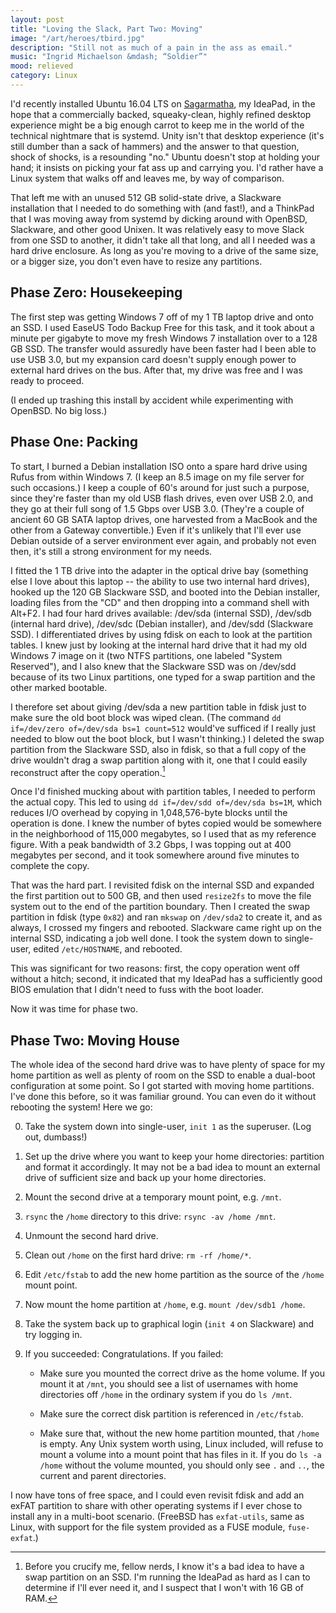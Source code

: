 ```yaml
---
layout: post
title: "Loving the Slack, Part Two: Moving"
image: "/art/heroes/tbird.jpg"
description: "Still not as much of a pain in the ass as email."
music: "Ingrid Michaelson &mdash; “Soldier”"
mood: relieved
category: Linux
---
```


I'd recently installed Ubuntu 16.04 LTS on [Sagarmatha](/computers#sagarmatha),
my IdeaPad, in the hope that a commercially backed, squeaky-clean, highly
refined desktop experience might be a big enough carrot to keep me in the world
of the technical nightmare that is systemd.  Unity isn't that desktop experience
(it's still dumber than a sack of hammers) and the answer to that question,
shock of shocks, is a resounding "no."  Ubuntu doesn't stop at holding your
hand; it insists on picking your fat ass up and carrying you.  I'd rather have a
Linux system that walks off and leaves me, by way of comparison.

That left me with an unused 512 GB solid-state drive, a Slackware installation
that I needed to do something with (and fast!), and a ThinkPad that I was moving
away from systemd by dicking around with OpenBSD, Slackware, and other good
Unixen.  It was relatively easy to move Slack from one SSD to another, it didn't
take all that long, and all I needed was a hard drive enclosure.  As long as
you're moving to a drive of the same size, or a bigger size, you don't even have
to resize any partitions.

<!--more-->

## Phase Zero: Housekeeping

The first step was getting Windows 7 off of my 1 TB laptop drive and onto an
SSD.  I used EaseUS Todo Backup Free for this task, and it took about a minute
per gigabyte to move my fresh Windows 7 installation over to a 128 GB SSD.  The
transfer would assuredly have been faster had I been able to use USB 3.0, but my
expansion card doesn't supply enough power to external hard drives on the bus.
After that, my drive was free and I was ready to proceed.

(I ended up trashing this install by accident while experimenting with OpenBSD.
No big loss.)

## Phase One: Packing

To start, I burned a Debian installation ISO onto a spare hard drive using Rufus
from within Windows 7.  (I keep an 8.5 image on my file server for such
occasions.)  I keep a couple of 60's around for just such a purpose, since
they're faster than my old USB flash drives, even over USB 2.0, and they go at
their full song of 1.5 Gbps over USB 3.0.  (They're a couple of ancient 60 GB
SATA laptop drives, one harvested from a MacBook and the other from a Gateway
convertible.)  Even if it's unlikely that I'll ever use Debian outside of a
server environment ever again, and probably not even then, it's still a strong
environment for my needs.

I fitted the 1 TB drive into the adapter in the optical drive bay (something
else I love about this laptop -- the ability to use two internal hard drives),
hooked up the 120 GB Slackware SSD, and booted into the Debian installer,
loading files from the "CD" and then dropping into a command shell with Alt+F2.
I had four hard drives available: /dev/sda (internal SSD), /dev/sdb (internal
hard drive), /dev/sdc (Debian installer), and /dev/sdd (Slackware SSD).  I
differentiated drives by using fdisk on each to look at the partition tables.  I
knew just by looking at the internal hard drive that it had my old Windows 7
image on it (two NTFS partitions, one labeled "System Reserved"), and I also
knew that the Slackware SSD was on /dev/sdd because of its two Linux partitions,
one typed for a swap partition and the other marked bootable.

I therefore set about giving /dev/sda a new partition table in fdisk just to
make sure the old boot block was wiped clean.  (The command `dd if=/dev/zero
of=/dev/sda bs=1 count=512` would've sufficed if I really just needed to blow
out the boot block, but I wasn't thinking.)  I deleted the swap partition from
the Slackware SSD, also in fdisk, so that a full copy of the drive wouldn't drag
a swap partition along with it, one that I could easily reconstruct after the
copy operation.[^1]

Once I'd finished mucking about with partition tables, I needed to perform the
actual copy.  This led to using `dd if=/dev/sdd of=/dev/sda bs=1M`, which
reduces I/O overhead by copying in 1,048,576-byte blocks until the operation is
done.  I knew the number of bytes copied would be somewhere in the neighborhood
of 115,000 megabytes, so I used that as my reference figure.  With a peak
bandwidth of 3.2 Gbps, I was topping out at 400 megabytes per second, and it
took somewhere around five minutes to complete the copy.

That was the hard part.  I revisited fdisk on the internal SSD and expanded the
first partition out to 500 GB, and then used `resize2fs` to move the file system
out to the end of the partition boundary.  Then I created the swap partition in
fdisk (type `0x82`) and ran `mkswap` on `/dev/sda2` to create it, and as always,
I crossed my fingers and rebooted.  Slackware came right up on the internal SSD,
indicating a job well done.  I took the system down to single-user, edited
`/etc/HOSTNAME`, and rebooted.

This was significant for two reasons: first, the copy operation went off without
a hitch; second, it indicated that my IdeaPad has a sufficiently good BIOS
emulation that I didn't need to fuss with the boot loader.

Now it was time for phase two.

## Phase Two: Moving House

The whole idea of the second hard drive was to have plenty of space for my home
partition as well as plenty of room on the SSD to enable a dual-boot
configuration at some point.  So I got started with moving home partitions.
I've done this before, so it was familiar ground.  You can even do it without
rebooting the system!  Here we go:

0. Take the system down into single-user, `init 1` as the superuser.  (Log out,
   dumbass!)
   
1. Set up the drive where you want to keep your home directories: partition and
   format it accordingly.  It may not be a bad idea to mount an external drive
   of sufficient size and back up your home directories.
   
2. Mount the second drive at a temporary mount point, e.g. `/mnt`.

3. `rsync` the `/home` directory to this drive: `rsync -av /home /mnt`.

4. Unmount the second hard drive.

5. Clean out `/home` on the first hard drive: `rm -rf /home/*`.

6. Edit `/etc/fstab` to add the new home partition as the source of the `/home`
   mount point.
   
7. Now mount the home partition at `/home`, e.g. `mount /dev/sdb1 /home`.

8. Take the system back up to graphical login (`init 4` on Slackware) and try
   logging in.
   
9. If you succeeded: Congratulations.  If you failed:

	* Make sure you mounted the correct drive as the home volume.  If you mount
      it at `/mnt`, you should see a list of usernames with home directories off
      `/home` in the ordinary system if you do `ls /mnt`.
	  
	* Make sure the correct disk partition is referenced in `/etc/fstab`.
	
	* Make sure that, without the new home partition mounted, that `/home` is
      empty.  Any Unix system worth using, Linux included, will refuse to mount
      a volume into a mount point that has files in it.  If you do `ls -a /home`
      without the volume mounted, you should only see `.` and `..`, the current
      and parent directories.

I now have tons of free space, and I could even revisit fdisk and add an exFAT
partition to share with other operating systems if I ever chose to install any
in a multi-boot scenario.  (FreeBSD has `exfat-utils`, same as Linux, with
support for the file system provided as a FUSE module, `fuse-exfat`.)

[^1]: Before you crucify me, fellow nerds, I know it's a bad idea to have a swap partition on an SSD.  I'm running the IdeaPad as hard as I can to determine if I'll ever need it, and I suspect that I won't with 16 GB of RAM.
